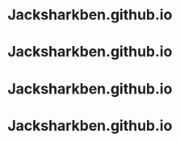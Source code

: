 # Jacksharkben.github.io
# Jacksharkben.github.io
# Jacksharkben.github.io
# Jacksharkben.github.io
